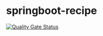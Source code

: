 # springboot-recipe

[![Quality Gate Status](https://sonarcloud.io/api/project_badges/measure?project=dotslashme_springboot-recipe&metric=alert_status)](https://sonarcloud.io/dashboard?id=dotslashme_springboot-recipe)